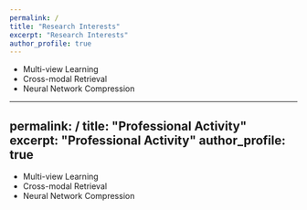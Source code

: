 ```yaml
---
permalink: /
title: "Research Interests"
excerpt: "Research Interests"
author_profile: true
---
```

- Multi-view Learning
- Cross-modal Retrieval
- Neural Network Compression


---
permalink: /
title: "Professional Activity"
excerpt: "Professional Activity"
author_profile: true
---

- Multi-view Learning
- Cross-modal Retrieval
- Neural Network Compression
